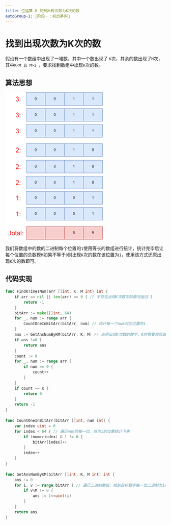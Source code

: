 ```yaml
---
title: 位运算-8-找到出现次数为K次的数
autoGroup-1: 🌱阶段一：初出茅庐🌱
---
```


# 找到出现次数为K次的数

假设有一个数组中出现了一堆数，其中一个数出现了 `K`次，其余的数出现了`M`次，其中`K<M 且 M>1 `，要求找到数组中出现`K`次的数。

## 算法思想

![](/g1_base_binary_7_find_k_times_num.assets/k_num.drawio.png)

我们将数组中的数的二进制每个位置的`1`使用等长的数组进行统计，统计完毕后让每个位置的总数模`M`如果不等于`0`则出现`K`次的数在该位置为`1`，使用该方式还原出现`K`次的数即可。

## 代码实现

```go
func FindKTimesNum(arr []int, K, M int) int {
	if arr == nil || len(arr) == 0 { // 不存在出现K次数字的情况返回-1
		return -1
	}
	bitArr := make([]int, 64)
	for _, num := range arr {
		CountOneInBitArr(bitArr, num) // 统计每一个num对应位置的1
	}
	ans := GetAnsNumByKM(bitArr, K, M) // 还原出现K次数的数字，0时需要校验真是出现次数
	if ans !=0 {
		return ans
	}
	count := 0
	for _, num := range arr {
		if num == 0 {
			count++
		}
	}
	if count == K {
		return 0
	}
	return -1
}

func CountOneInBitArr(bitArr []int, num int) {
	var index uint = 0
	for index < 64 { // 遍历num的每一位，将为1的位置统计下来
		if (num>>index) & 1 != 0 {
			bitArr[index]++
		}
		index++
	}
}

func GetAnsNumByKM(bitArr []int, K, M int) int {
	ans := 0
	for i, v := range bitArr { // 遍历二进制数组，找到目标数字每一位二进制为1的位置
		if v%M != 0 {
			ans |= 1<<uint(i)
		}
	}
	return ans
}
```